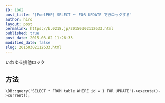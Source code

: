 ```yaml
---
ID: 1862
post_title: '[FuelPHP] SELECT ～ FOR UPDATE で行ロックする'
author: hiro
layout: post
permalink: https://b.0218.jp/20150302112633.html
published: true
post_date: 2015-03-02 11:26:33
modified_date: false
slug: 20150302112633.html
---
```

いわゆる排他ロック
<!--more-->
<h2>方法</h2>
<pre class="language-php"><code>\DB::query('SELECT * FROM table WHERE id = 1 FOR UPDATE')-&gt;execute()-&gt;current();</code></pre>